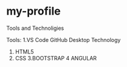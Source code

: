# my-profile 

 Tools and Technoligies

 Tools:
 1.VS Code
 GitHub Desktop
Technology 
1. HTML5
2. CSS
3.BOOTSTRAP
4 ANGULAR

